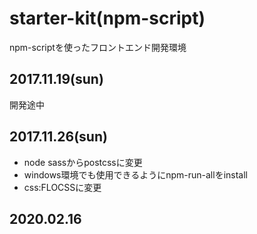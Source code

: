 # starter-kit(npm-script)
npm-scriptを使ったフロントエンド開発環境

## 2017.11.19(sun)

開発途中

## 2017.11.26(sun)

- node sassからpostcssに変更
- windows環境でも使用できるようにnpm-run-allをinstall
- css:FLOCSSに変更

## 2020.02.16
